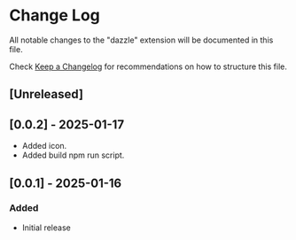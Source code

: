 # Change Log

All notable changes to the "dazzle" extension will be documented in this file.

Check [Keep a Changelog](http://keepachangelog.com/) for recommendations on how to structure this file.

## [Unreleased]

## [0.0.2] - 2025-01-17

- Added icon.
- Added build npm run script.

## [0.0.1] - 2025-01-16

### Added

- Initial release
